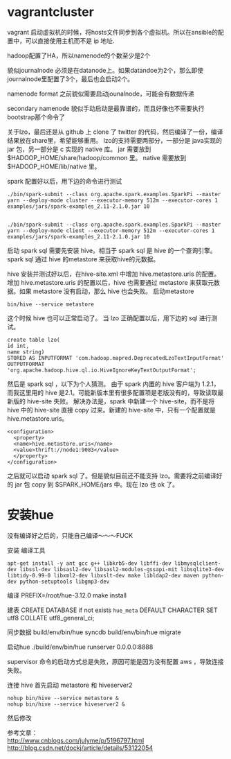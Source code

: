 # vagrantcluster

vagrant 启动虚拟机的时候，将hosts文件同步到各个虚拟机。所以在ansible的配置中，可以直接使用主机而不是 ip 地址.

hadoop配置了HA，所以namenode的个数至少是2个

貌似journalnode 必须是在datanode上。如果datandoe为2个，那么即使journalnode里配置了3个，最后也会启动2个。

namenode format 之前貌似需要启动jounalnode，可能会有数据传递

secondary namenode 貌似手动启动是最靠谱的，而且好像也不需要执行bootstrap那个命令了

关于lzo，最后还是从 github 上 clone 了 twitter 的代码，然后编译了一份，编译结果放在share里，希望能够重用。
lzo的支持需要两部分，一部分是 java实现的 jar 包，另一部分是 c 实现的 native 库。
jar 需要放到 $HADOOP_HOME/share/hadoop/common 里。
native 需要放到 $HADOOP_HOME/lib/native 里。

spark 配置好以后，用下边的命令进行测试

```
./bin/spark-submit --class org.apache.spark.examples.SparkPi --master yarn --deploy-mode cluster --executor-memory 512m --executor-cores 1 examples/jars/spark-examples_2.11-2.1.0.jar 10


./bin/spark-submit --class org.apache.spark.examples.SparkPi --master yarn --deploy-mode client --executor-memory 512m --executor-cores 1 examples/jars/spark-examples_2.11-2.1.0.jar 10
```

启动 spark sql 需要先安装 hive。相当于 spark sql 是 hive 的一个查询引擎。spark sql 通过 hive 的metastore 来获取hive的元数据。

hive 安装并测试好以后，在hive-site.xml 中增加 hive.metastore.uris 的配置。
增加 hive.metastore.uris 的配置以后，hive 也需要通过 metastore 来获取元数据。如果 metastore 没有启动，那么 hive 也会失败。
启动metastore

```
bin/hive --service metastore
```

这个时候 hive 也可以正常启动了。
当 lzo 正确配置以后，用下边的 sql 进行测试。

```
create table lzo(
id int,
name string)
STORED AS INPUTFORMAT 'com.hadoop.mapred.DeprecatedLzoTextInputFormat'
OUTPUTFORMAT 'org.apache.hadoop.hive.ql.io.HiveIgnoreKeyTextOutputFormat';
```


然后是 spark sql ，以下为个人猜测。
由于 spark 内置的 hive 客户端为 1.2.1，而我这里用的 hive 是2.1。可能新版本里有很多配置项是老版没有的，导致读取最新版的 hive-site 失败。
解决办法是，spark 中新建一个 hive-site，而不是将 hive 中的 hive-site 直接 copy 过来。新建的 hive-site 中，只有一个配置就是 hive.metastore.uris。

```
<configuration>
  <property>
  <name>hive.metastore.uris</name>
  <value>thrift://node1:9083</value>
  </property>
</configuration>
```

之后就可以启动 spark sql 了。但是貌似目前还不能支持 lzo。需要将之前编译好的 jar 包 copy 到 $SPARK_HOME/jars 中。现在 lzo 也 ok 了。


# 安装hue
没有编译好之后的，只能自己编译～～～FUCK

安装 编译工具

```
apt-get install -y ant gcc g++ libkrb5-dev libffi-dev libmysqlclient-dev libssl-dev libsasl2-dev libsasl2-modules-gssapi-mit libsqlite3-dev libtidy-0.99-0 libxml2-dev libxslt-dev make libldap2-dev maven python-dev python-setuptools libgmp3-dev
```

编译
PREFIX=/root/hue-3.12.0 make install


建表
CREATE DATABASE if not exists `hue_meta` DEFAULT CHARACTER SET utf8 COLLATE utf8_general_ci;

同步数据
build/env/bin/hue syncdb
build/env/bin/hue migrate

启动hue
./build/env/bin/hue runserver 0.0.0.0:8888

supervisor 命令的启动方式总是失败，原因可能是因为没有配置 aws ，导致连接失败。

连接 hive
首先启动 metastore 和 hiveserver2

```
nohup bin/hive --service metastore &
nohup bin/hive --service hiveserver2 &
```

然后修改 


参考文章：  
http://www.cnblogs.com/julyme/p/5196797.html  
http://blog.csdn.net/dockj/article/details/53122054  
